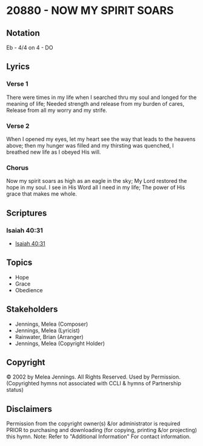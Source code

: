 # 20880 - NOW MY SPIRIT SOARS

## Notation

Eb - 4/4 on 4 - DO

## Lyrics

### Verse 1

There were times in my life when I searched thru my soul and longed for the meaning of life; Needed strength and release from my burden of cares, Release from all my worry and my strife.

### Verse 2

When I opened my eyes, let my heart see the way that leads to the heavens above; then my hunger was filled and my thirsting was quenched, I breathed new life as I obeyed His will.

### Chorus

Now my spirit soars as high as an eagle in the sky; My Lord restored the hope in my soul. I see in His Word all I need in my life; The power of His grace that makes me whole.


## Scriptures

### Isaiah 40:31

- [Isaiah 40:31](https://www.biblegateway.com/passage/?search=Isaiah%2040%3A31)


## Topics

- Hope
- Grace
- Obedience

## Stakeholders

- Jennings, Melea (Composer)
- Jennings, Melea (Lyricist)
- Rainwater, Brian (Arranger)
- Jennings, Melea (Copyright Holder)

## Copyright

©  2002 by Melea Jennings. All Rights Reserved. Used by Permission.
(Copyrighted hymns not associated with CCLI & hymns of Partnership status)

## Disclaimers

Permission from the copyright owner(s) &/or administrator is required PRIOR to purchasing and downloading (for copying, printing &/or projecting) this hymn.
Note: Refer to "Additional Information" For contact information.

